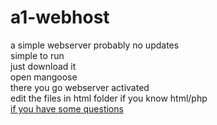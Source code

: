 # a1-webhost
a simple webserver probably no updates  
simple to run<br>
just download it<br>
open mangoose<br>
there you go webserver activated<br>
edit the files in html folder if you know html/php<br>
<a href="help/Index.md">if you have some questions</a>

